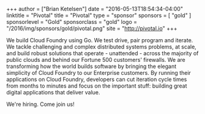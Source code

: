 +++
author = ["Brian Ketelsen"]
date = "2016-05-13T18:54:34-04:00"
linktitle = "Pivotal"
title = "Pivotal"
type = "sponsor"
sponsors = [ "gold" ] 
sponsorlevel = "Gold"
sponsorclass = "gold"
logo = "/2016/img/sponsors/gold/pivotal.png"
site = "http://pivotal.io"
+++

We build Cloud Foundry using Go.  We test drive, pair program and iterate.  We tackle challenging and complex distributed systems problems, at scale, and build robust solutions that operate - unattended - across the majority of public clouds and behind our Fortune 500 customers' firewalls.  We are transforming how the world builds software by bringing the elegant simplicity of Cloud Foundry to our Enterprise customers.  By running their applications on Cloud Foundry, developers can cut iteration cycle times from months to minutes and focus on the important stuff: building great digital applications that deliver value.

We're hiring.  Come join us!
